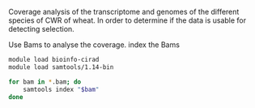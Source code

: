 Coverage analysis of the transcriptome and genomes of the different species of CWR of wheat. In order to determine if the data is usable for detecting selection.

Use Bams to analyse the coverage.
index the Bams
```bash
module load bioinfo-cirad
module load samtools/1.14-bin

for bam in *.bam; do
    samtools index "$bam"
done
```
